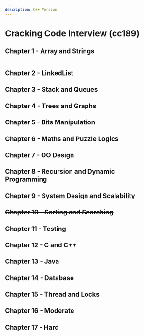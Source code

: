 ```yaml
---
description: C++ Version
---
```


# Cracking Code Interview \(cc189\)

## Chapter 1 - Array and Strings 

|  |
| :--- |


## Chapter 2 - LinkedList

## Chapter 3 - Stack and Queues

## Chapter 4 - Trees and Graphs

## Chapter 5 - Bits Manipulation

## Chapter 6 - Maths and Puzzle Logics

## Chapter 7 - OO Design

## Chapter 8 - Recursion and Dynamic Programming

## Chapter 9 - System Design and Scalability 

## ~~Chapter 10 - Sorting and Searching~~

## Chapter 11 - Testing

## Chapter 12 - C and C++

## Chapter 13 - Java

## Chapter 14 - Database

## Chapter 15 - Thread and Locks

## Chapter 16 - Moderate

## Chapter 17 - Hard

